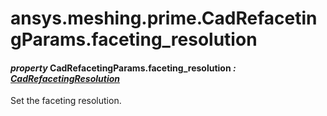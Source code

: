 # ansys.meshing.prime.CadRefacetingParams.faceting_resolution



#### *property* CadRefacetingParams.faceting_resolution *: [CadRefacetingResolution](ansys.meshing.prime.CadRefacetingResolution.md#ansys.meshing.prime.CadRefacetingResolution)*

Set the faceting resolution.

<!-- !! processed by numpydoc !! -->
